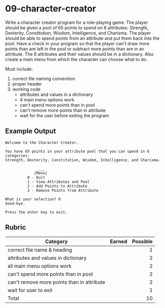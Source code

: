 # 09-character-creator

Write a character creator program for a role-playing game. The player should be given a pool of 65 points to spend on 6 attributes: Strength, Dexterity, Constitution, Wisdom, Intelligence, and Charisma. The player should be able to spend points from an attribute and put them back into the pool. Have a check in your program so that the player can't draw more points than are left in the pool or subtract more points than are in an attribute. The 6 attributes and their values should be in a dictionary. Also create a main menu from which the character can choose what to do.

Must include:<br>
1. correct file naming convention
2. proper header
3. working code
    * attributes and values in a dictionary
    * 4 main menu options work
    * can't spend more points than in pool
    * can't remove more points than in attribute
    * wait for the user before exiting the program

## Example Output
```
Welcome to the Character Creator.

You have 65 points in your attribute pool that you can spend in 6 categories:
Strength, Dexterity, Constitution, Wisdom, Intelligence, and Charisma.

              ____
             |Menu|
          0 - Quit
          1 - View Attributes and Pool
          2 - Add Points to Attribute
          3 - Remove Points from Attribute

What is your selection? 0
Good-bye.

Press the enter key to exit.
```

## Rubric
Category | Earned | Possible
 ------ | :----: | ------:
correct file name & heading| |1
attributes and values in dictionary| |2
all main menu options work| |2
can't spend more points than in pool| |2
can't remove more points than in attribute| |2
wait for user to exit| |1
Total| |10
